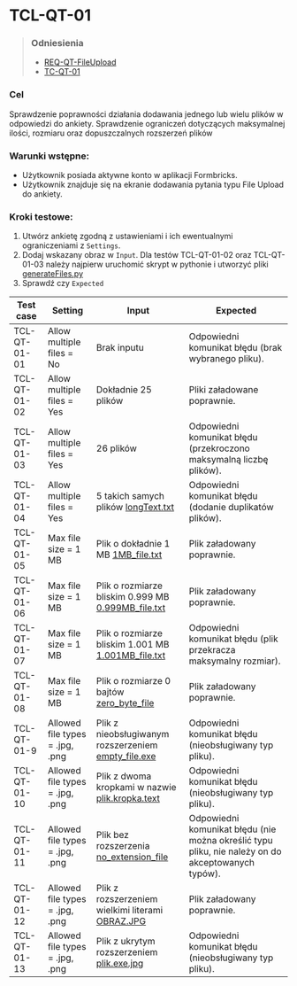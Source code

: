 # TCL-QT-01

> ### Odniesienia
>- [REQ-QT-FileUpload](../../../requirements.md#req-qt-fileupload)
>- [TC-QT-01](../../high-level/question-types.md#tc-qt-01)

### Cel
Sprawdzenie poprawności działania dodawania jednego lub wielu plików w odpowiedzi do ankiety. Sprawdzenie ograniczeń dotyczących maksymalnej ilości, rozmiaru oraz dopuszczalnych rozszerzeń plików

### Warunki wstępne:
- Użytkownik posiada aktywne konto w aplikacji Formbricks.
- Użytkownik znajduje się na ekranie dodawania pytania typu File Upload do ankiety.

### Kroki testowe:
1. Utwórz ankietę zgodną z ustawieniami i ich ewentualnymi ograniczeniami z `Settings`.
2. Dodaj wskazany obraz w `Input`. Dla testów TCL-QT-01-02 oraz TCL-QT-01-03 należy najpierw uruchomić skrypt w pythonie i utworzyć pliki [generateFiles.py](./assets/generateFiles.py)
3. Sprawdź czy `Expected`

| Test case            | Setting                                      | Input                                                                           | Expected                                                                                       |
|----------------------|----------------------------------------------|--------------------------------------------------------------------------------|-----------------------------------------------------------------------------------------------|
| TCL-QT-01-01         | Allow multiple files = No                   | Brak inputu                                                                    | Odpowiedni komunikat błędu (brak wybranego pliku).                                             |
| TCL-QT-01-02         | Allow multiple files = Yes  | Dokładnie 25 plików                                                            | Pliki załadowane poprawnie.                                                                   |
| TCL-QT-01-03         | Allow multiple files = Yes  | 26 plików                                                                      | Odpowiedni komunikat błędu (przekroczono maksymalną liczbę plików).                           |
| TCL-QT-01-04         | Allow multiple files = Yes                  | 5 takich samych plików [longText.txt](./assets/longText.txt)                                                        | Odpowiedni komunikat błędu (dodanie duplikatów plików).                                        |
| TCL-QT-01-05         | Max file size = 1 MB                       | Plik o dokładnie 1 MB [1MB_file.txt](./assets/1MB_file.txt)                                                        | Plik załadowany poprawnie.                                                                    |
| TCL-QT-01-06         | Max file size = 1 MB                       | Plik o rozmiarze bliskim 0.999 MB  [0.999MB_file.txt](./assets/0.999MB_file.txt)                                                    | Plik załadowany poprawnie.                                                                    |
| TCL-QT-01-07         | Max file size = 1 MB                       | Plik o rozmiarze bliskim 1.001 MB [1.001MB_file.txt](./assets/1.001MB_file.txt)                                                     | Odpowiedni komunikat błędu (plik przekracza maksymalny rozmiar).                              |
| TCL-QT-01-08         | Max file size = 1 MB                       | Plik o rozmiarze 0 bajtów [zero_byte_file](./assets/zero_byte_file)                                                    | Plik załadowany poprawnie.                                                 |
| TCL-QT-01-9         | Allowed file types = .jpg, .png             | Plik z nieobsługiwanym rozszerzeniem [empty_file.exe](./assets/empty_file.exe)                                    | Odpowiedni komunikat błędu (nieobsługiwany typ pliku).                                        |
| TCL-QT-01-10         | Allowed file types = .jpg, .png             | Plik z dwoma kropkami w nazwie [plik.kropka.text](./assets/plik.kropka.text)                              | Odpowiedni komunikat błędu (nieobsługiwany typ pliku).                                        |
| TCL-QT-01-11         | Allowed file types = .jpg, .png             | Plik bez rozszerzenia [no_extension_file](./assets/no_extension_file)                                                          | Odpowiedni komunikat błędu (nie można określić typu pliku, nie należy on do akceptowanych typów).                                   |
| TCL-QT-01-12         | Allowed file types = .jpg, .png             | Plik z rozszerzeniem wielkimi literami [OBRAZ.JPG](./assets/OBRAZ.JPG)                           | Plik załadowany poprawnie.                                                                    |
| TCL-QT-01-13         | Allowed file types = .jpg, .png             | Plik z ukrytym rozszerzeniem [plik.exe.jpg](./assets/plik.exe.jpg)                                    | Odpowiedni komunikat błędu (nieobsługiwany typ pliku).                                        |

